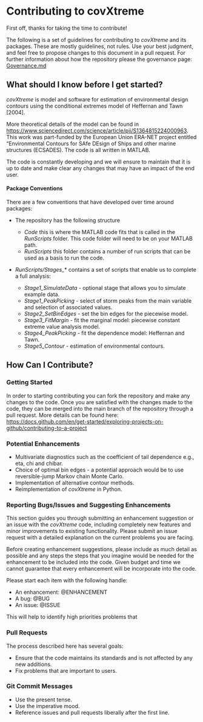 <!--
SPDX-FileCopyrightText: 2023 Shell Global Solutions International B.V. All Rights Reserved.

SPDX-License-Identifier: Apache-2.0
-->
# Contributing to covXtreme

First off, thanks for taking the time to contribute!

The following is a set of guidelines for contributing to *covXtreme* and its packages. These are mostly guidelines, not rules. Use your best judgment, and feel free to propose changes to this document in a pull request. For further information about how the repository please the governance page: [Governance.md](https://github.com/sede-open/covXtreme/blob/main/Governance.md) 

## What should I know before I get started?

*covXtreme* is model and software for estimation of environmental design contours using the conditional extremes model of Heffernan and Tawn [2004].

More theoretical details of the model can be found in https://www.sciencedirect.com/science/article/pii/S1364815224000963. This work was part-funded by the European Union ERA-NET project entitled “Environmental Contours for SAfe DEsign of Ships and other marine structures (ECSADES). The code is all written in MATLAB.

The code is constantly developing and we will ensure to maintain that it is up to date and make clear any changes that may have an impact of the end user.


#### Package Conventions

There are a few conventions that have developed over time around packages:

* The repository has the following structure
    * *Code* this is where the MATLAB code fits that is called in the *RunScripts* folder. This code folder will need to be on your MATLAB path. 
    * *RunScripts* this folder contains a number of run scripts that can be used as a basis to run the code. 

* *RunScripts/Stages_** contains a set of scripts that enable us to complete a full analysis:
    * *Stage1_SimulateData* - optional stage that allows you to simulate example data.
    * *Stage1_PeakPicking* - select of storm peaks from the main variable and selection of associated values.
    * *Stage2_SetBinEdges* - set the bin edges for the piecewise model.
    * *Stage3_FitMargin* - fit the marginal model: piecewise constant extreme value analysis model.
    * *Stage4_PeakPicking* - fit the dependence model: Heffernan and Tawn.
    * *Stage5_Contour* - estimation of environmental contours.

## How Can I Contribute?

### Getting Started
In order to starting contributing you can fork the repository and make any changes to the code. Once you are satisfied with the changes made to the code, they can be merged into the main branch of the repository through a pull request. More details can be found here: https://docs.github.com/en/get-started/exploring-projects-on-github/contributing-to-a-project

### Potential Enhancements 
* Multivariate diagnostics such as the coefficient of tail dependence e.g., eta, chi and chibar.
* Choice of optimal bin edges - a potential approach would be to use reversible-jump Markov chain Monte Carlo.
* Implementation of alternative contour methods. 
* Reimplementation of *covXtreme* in Python.  

### Reporting Bugs/Issues and Suggesting Enhancements

This section guides you through submitting an enhancement suggestion or an issue with the *covXtreme* code, including completely new features and minor improvements to existing functionality. Please submit an issue request with a detailed explanation on the current problems you are facing.

Before creating enhancement suggestions, please include as much detail as possible and any steps the steps that you imagine would be needed for the enhancement to be included into the code. Given budget and time we cannot guarantee that every enhancement will be incorporate into the code. 

Please start each item with the following handle:
* An enhancement: @ENHANCEMENT 
* A bug: @BUG
* An issue: @ISSUE

This will help to identify high priorities problems that 

### Pull Requests

The process described here has several goals:

- Ensure that the code maintains its standards and is not affected by any new additions. 
- Fix problems that are important to users.

### Git Commit Messages

* Use the present tense. 
* Use the imperative mood. 
* Reference issues and pull requests liberally after the first line.

